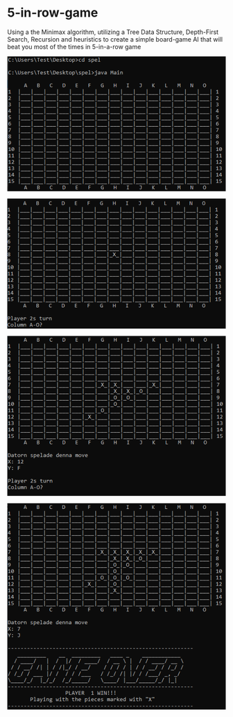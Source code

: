 # 5-in-row-game
Using a the Minimax algorithm, utilizing a Tree Data Structure, Depth-First Search, Recursion and heuristics to create a simple board-game AI that will beat you most of the times in 5-in-a-row game

![img1](images/game0.PNG)

![img1](images/game1.PNG)

![img1](images/game2.PNG)

![img1](images/game3.PNG)
